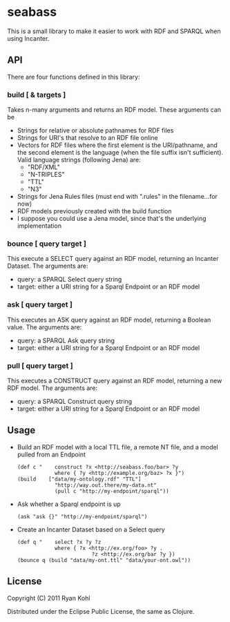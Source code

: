 # seabass

This is a small library to make it easier to work with RDF and SPARQL when using Incanter.

## API
There are four functions defined in this library:

### build [ & targets ]
Takes n-many arguments and returns an RDF model.  These arguments can be
	
-   Strings for relative or absolute pathnames for RDF files
-   Strings for URI's that resolve to an RDF file online
-   Vectors for RDF files where the first element is the URI/pathname, and the 
  second element is the language (when the file suffix isn't sufficient).
  Valid language strings (following Jena) are:
	-   "RDF/XML"
	-   "N-TRIPLES"
	-   "TTL"
	-   "N3"
-   Strings for Jena Rules files (must end with ".rules" in the filename...for now)
-   RDF models previously created with the build function
-   I suppose you could use a Jena model, since that's the underlying implementation
		
### bounce [ query target ]
This execute a SELECT query against an RDF model, returning an Incanter 
Dataset.  The arguments are:
	
-   query: a SPARQL Select query string
-   target: either a URI string for a Sparql Endpoint or an RDF model
		
### ask [ query target ]
This executes an ASK query against an RDF model, returning a Boolean 
value.  The arguments are:

-   query: a SPARQL Ask query string
-   target: either a URI string for a Sparql Endpoint or an RDF model
		
### pull [ query target ]
This executes a CONSTRUCT query against an RDF model, returning a 
new RDF model.  The arguments are:

- 	query: a SPARQL Construct query string
- 	target: either a URI string for a Sparql Endpoint or an RDF model

## Usage

-   Build an RDF model with a local TTL file, a remote NT file, and a model pulled from an Endpoint

		(def c "	construct ?x <http://seabass.foo/bar> ?y 
					where { ?y <http://example.org/baz> ?x }")
		(build    ["data/my-ontology.rdf" "TTL"] 
					"http://way.out.there/my-data.nt" 
					(pull c "http://my-endpoint/sparql"))
	
-   Ask whether a Sparql endpoint is up

		(ask "ask {}" "http://my-endpoint/sparql")
	
-   Create an Incanter Dataset based on a Select query

		(def q "	select ?x ?y ?z 
					where {	?x <http://ex.org/foo> ?y . 
								?z <http://ex.org/bar ?y })
		(bounce q (build "data/my-ont.ttl" "data/your-ont.owl"))

## License

Copyright (C) 2011 Ryan Kohl

Distributed under the Eclipse Public License, the same as Clojure.
